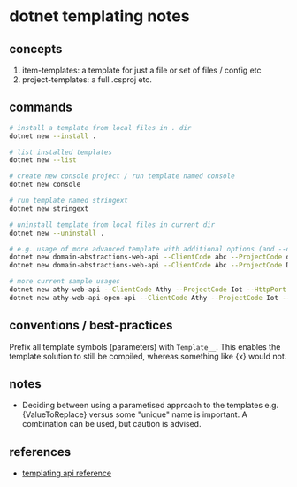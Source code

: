 # dotnet templating notes

## concepts

1. item-templates: a template for just a file or set of files / config etc
2. project-templates: a full .csproj etc.

## commands

```sh
# install a template from local files in . dir
dotnet new --install .

# list installed templates
dotnet new --list

# create new console project / run template named console
dotnet new console

# run template named stringext
dotnet new stringext

# uninstall template from local files in current dir
dotnet new --uninstall .

# e.g. usage of more advanced template with additional options (and --dry-run appended for info)
dotnet new domain-abstractions-web-api --ClientCode abc --ProjectCode def --HttpPort 5200 --HttpsPort 5201 --HasAdaptor false --HasDatabase true --dry-run
dotnet new domain-abstractions-web-api --ClientCode Abc --ProjectCode Def --HttpPort 5200 --HttpsPort 5201 --dry-run

# more current sample usages
dotnet new athy-web-api --ClientCode Athy --ProjectCode Iot --HttpPort 6000 --HttpsPort 6001
dotnet new athy-web-api-open-api --ClientCode Athy --ProjectCode Iot --ControllerName UserController
```

## conventions / best-practices

Prefix all template symbols (parameters) with `Template__`. This enables the template solution to still be compiled, whereas something like {x} would not.

## notes

- Deciding between using a parametised approach to the templates e.g. {ValueToReplace} versus some "unique" name is important. A combination can be used, but caution is advised.

## references

- [templating api reference](https://github.com/dotnet/templating/wiki/Reference-for-template.json)
